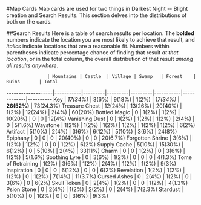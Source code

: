 #Map Cards
Map cards are used for two things in Darkest Night -- Blight creation and Search Results.  This section delves into the distributions of both on the cards.

##Search Results
Here is a table of search results per location.  The **bolded** numbers indicate the location you are most likely to achieve that result, and *italics* indicate locations that are a reasonable fit.  Numbers within parentheses indicate percentage chance of finding that result *at that location*, or in the total column, the overall distribution of that result *among all results anywhere*.

                   | Mountains | Castle  | Village | Swamp   | Forest    | Ruins       | Total
-------------------|-----------|---------|---------|---------|-----------|-------------|----------
Key                | *17(34%)* | 3(6%)   | 9(18%)  | 1(2%)   | *17(34%)* | **26(52%)** | 73(24.3%)
Treasure Chest     | 12(24%)   | 13(26%) | 20(40%) | 1(2%)   | 12(24%)   | 2(4%)       | 60(20%)
Bottled Magic      | 0         | 1(2%)   | 1(2%)   | 10(20%) | 0         | 0           | 12(4%)
Vanishing Dust     | 0         | 1(2%)   | 1(2%)   | 1(2%)   | 2(4%)     | 0           | 5(1.6%)
Waystone           | 1(2%)     | 1(2%)   | 1(2%)   | 1(2%)   | 1(2%)     | 1(2%)       | 6(2%)
Artifact           | 5(10%)    | 2(4%)   | 3(6%)   | 6(12%)  | 5(10%)    | 3(6%)       | 24(8%)
Epiphany           | 0         | 0       | 0       | 20(40%) | 0         | 0           | 20(6.7%)
Forgotten Shrine   | 3(6%)     | 1(2%)   | 1(2%)   | 0       | 0         | 1(2%)       | 6(2%)
Supply Cache       | 5(10%)    | 15(30%) | 6(12%)  | 0       | 5(10%)    | 2(4%)       | 33(11%)
Charm              | 0         | 0       | 1(2%)   | 0       | 3(6%)     | 1(2%)       | 5(1.6%)
Soothing Lyre      | 0         | 3(6%)   | 1(2%)   | 0       | 0         | 0           | 4(1.3%)
Tome of Retraining | 1(2%)     | 3(6%)   | 1(2%)   | 2(4%)   | 1(2%)     | 1(2%)       | 9(3%)
Inspiration        | 0         | 0       | 0       | 6(12%)  | 0         | 0           | 6(2%)
Revelation         | 1(2%)     | 1(2%)   | 1(2%)   | 0       | 1(2%)     | 7(14%)      | 11(3.7%)
Cursed Ashes       | 0         | 2(4%)   | 1(2%)   | 0       | 3(6%)     | 0           | 6(2%)
Skull Token        | 0         | 2(4%)   | 1(2%)   | 0       | 0         | 1(2%)       | 4(1.3%)
Psion Stone        | 0         | 2(4%)   | 1(2%)   | 2(2%)   | 0         | 2(4%)       | 7(2.3%)
Stardust           | 5(10%)    | 0       | 1(2%)   | 0       | 0         | 3(6%)       | 9(3%)

